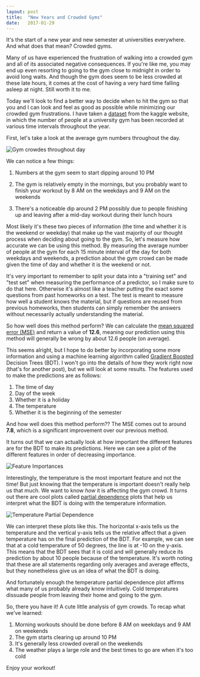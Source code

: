```yaml
---
layout: post
title:  "New Years and Crowded Gyms"
date:   2017-01-29
---
```


It's the start of a new year and new semester at universities everywhere. And what does that mean? Crowded gyms.

Many of us have experienced the frustration of walking into a crowded gym and all of its associated negative consequences. If you're like me, you may end up even resorting to going to the gym close to midnight in order to avoid long waits. And though the gym does seem to be less crowded at these late hours, it comes at the cost of having a very hard time falling asleep at night. Still worth it to me. 

Today we'll look to find a better way to decide when to hit the gym so that you and I can look and feel as good as possible while minimizing our crowded gym frustrations. I have taken a [dataset](https://www.kaggle.com/nsrose7224/crowdedness-at-the-campus-gym) from the kaggle website, in which the number of people at a university gym has been recorded at various time intervals throughout the year.

First, let's take a look at the average gym numbers throughout the day. 

![Gym crowdes throughout day](https://github.com/wmoon5/wmoon5.github.io/blob/master/images/gym_crowds/overall_average.png?raw=true)

We can notice a few things:

1. Numbers at the gym seem to start dipping around 10 PM

2. The gym is relatively empty in the mornings, but you probably want to finish your workout by 8 AM  on the weekdays and 9 AM on the weekends

3. There's a noticeable dip around 2 PM possibly due to people finishing up and leaving after a mid-day workout during their lunch hours

Most likely it's these two pieces of information (the time and whether it is the weekend or weekday) that make up the vast majority of our thought process when deciding about going to the gym. So, let's measure how accurate we can be using this method. By measuring the average number of people at the gym for each 15 minute interval of the day for both weekdays and weekends, a prediction about the gym crowd can be made given the time of day and whether it is the weekend or not.

It's very important to remember to split your data into a "training set" and "test set" when measuring the performance of a predictor, so I make sure to do that here. Otherwise it's almost like a teacher putting the exact some questions from past homeworks on a test. The test is meant to measure how well a student knows the material, but if questions are reused from previous homeworks, then students can simply remember the answers without necessarily actually understanding the material. 

So how well does this method perform? We can calculate the [mean squared error (MSE)](https://en.wikipedia.org/wiki/Mean_squared_error) and return a value of **12.6**, meaning our prediction using this method will generally be wrong by about 12.6 people (on average).

This seems alright, but I hope to do better by incorporating some more information and using a machine learning algorithm called [Gradient Boosted](https://en.wikipedia.org/wiki/Gradient_boosting) Decision Trees (BDT). I won't go into the details of how they work right now (that's for another post), but we will look at some results. The features used to make the predictions are as follows:

1. The time of day
2. Day of the week
3. Whether it is a holiday
4. The temperature
5. Whether it is the beginning of the semester

And how well does this method perform?? The MSE comes out to around **7.8**, which is a significant improvement over our previous method. 

It turns out that we can actually look at how important the different features are for the BDT to make its predictions. Here we can see a plot of the different features in order of decreasing importance.

![Feature Importances](https://github.com/wmoon5/wmoon5.github.io/blob/master/images/gym_crowds/FeatureImportances.png?raw=true)

Interestingly, the temperature is the most important feature and not the time! But just knowing that the temperature is important doesn't really help us that much. We want to know *how* it is affecting the gym crowd. It turns out there are cool plots called [partial dependence](http://scikit-learn.org/stable/auto_examples/ensemble/plot_partial_dependence.html) plots that help us interpret what the BDT is doing with the temperature information.

![Temperature Partial Dependence](https://github.com/wmoon5/wmoon5.github.io/blob/master/images/gym_crowds/TempPartialDependence.png?raw=true)

We can interpret these plots like this. The horizontal x-axis tells us the temperature and the vertical y-axis tells us the relative affect that a given temperature has on the final prediction of the BDT. For example, we can see that at a cold temperature of 50 degrees, the line is at -10 on the y-axis. This means that the BDT sees that it is cold and will generally reduce its prediction by about 10 people because of the temperature. It's worth noting that these are all statements regarding only averages and average effects, but they nonetheless give us an idea of what the BDT is doing. 

And fortunately enough the temperature partial dependence plot affirms what many of us probably already know intuitively. Cold temperatures dissuade people from leaving their home and going to the gym.

So, there you have it! A cute little analysis of gym crowds. To recap what we've learned:

1. Morning workouts should be done before 8 AM on weekdays and 9 AM on weekends
2. The gym starts clearing up around 10 PM
3. It's generally less crowded overall on the weekends
4. The weather plays a large role and the best times to go are when it's too cold

Enjoy your workout!

